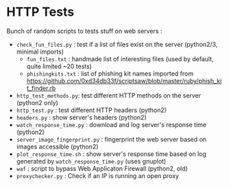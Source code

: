 # HTTP Tests

Bunch of random scripts to tests stuff on web servers :
* `check_fun_files.py` : test if a list of files exist on the server (python2/3, minimal imports)
    * `fun_files.txt` : handmade list of interesting files (used by default, quite limited ~20 tests)
    * `phishingkits.txt` : list of phishing kit names imported from https://github.com/0xd34db33f/scriptsaw/blob/master/ruby/phish_kit_finder.rb
* `http_test_methods.py`: test different HTTP methods on the server (python2 only)
* `http_test.py` : test different HTTP headers (python2)
* `headers.py` : show server's headers (python2)
* `watch_response_time.py` : download and log server's response time (python2)
* `server_image_fingerprint.py` : fingerprint the web server based on images accessible (python2)
* `plot_response_time.sh` : show server's response time based on log generated by `watch_response_time.py` (uses gnuplot)
* `waf` : script to bypass Web Applicaton Firewall (python2, old)
* `proxychecker.py` : Check if an IP is running an open proxy
